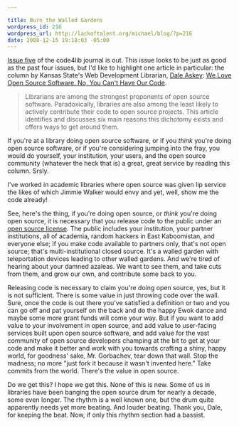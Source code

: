 ```yaml
--- 

title: Burn the Walled Gardens
wordpress_id: 216
wordpress_url: http://lackoftalent.org/michael/blog/?p=216
date: 2008-12-15 19:18:03 -05:00
---
```

<a href="http://journal.code4lib.org/articles/527">Issue five</a> of the code4lib journal is out.  This issue looks to be just as good as the past four issues, but I'd like to highlight one article in particular: the column by Kansas State's Web Development Librarian, <a href="http://www.lib.k-state.edu/dsa/personal/">Dale Askey</a>: <a href="http://journal.code4lib.org/articles/527">We Love Open Source Software.  No, You Can't Have Our Code</a>.
<blockquote>
Librarians are among the strongest proponents of open source software. Paradoxically, libraries are also among the least likely to actively contribute their code to open source projects. This article identifies and discusses six main reasons this dichotomy exists and offers ways to get around them.
</blockquote>
If you're at a library doing open source software, or if you <em>think</em> you're doing open source software, or if you're considering jumping into the fray, you would do yourself, your institution, your users, and the open source community (whatever the heck that is) a great, great service by reading this column.  Srsly.

I've worked in academic libraries where open source was given lip service the likes of which Jimmie Walker would envy and yet, well, show me the code already!  

See, here's the thing, if you're doing open source, or <em>think</em> you're doing open source, it is necessary that you release code to the public under an <a href="http://www.opensource.org/licenses">open source license</a>.  The public includes your institution, your partner institutions, all of academia, random hackers in East Kaboomistan, and everyone else; if you make code available to partners only, that's not open source; that's multi-institutional closed source.  It's a walled garden with teleportation devices leading to other walled gardens.  And we're tired of hearing about your damned azaleas.  We want to see them, and take cuts from them, and grow our own, and contribute some back to you.  

Releasing code is necessary to claim you're doing open source, yes, but it is not sufficient.  There is some value in just throwing code over the wall.  Sure, once the code is out there you've satisfied a definition or two and you can go off and pat yourself on the back and do the happy Ewok dance and maybe some more grant funds will come your way.  But if you want to add value to your involvement in open source, and add value to user-facing services built upon open source software, and add value for the vast community of open source developers champing at the bit to get at your code and make it better and work with you towards crafting a shiny, happy world, for goodness' sake, Mr. Gorbachev, tear down that wall.  Stop the madness; no more "just fork it because it wasn't invented here."  Take commits from the world.  There's the value in open source.

Do we get this?  I hope we get this.  None of this is new.  Some of us in libraries have been banging the open source drum for nearly a decade, some even longer.  The rhythm is a well known one, but the drum quite apparently needs yet more beating.  And louder beating.  Thank you, Dale, for keeping the beat.  Now, if only this rhythm section had a bassist.
